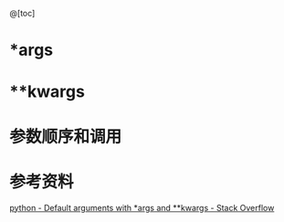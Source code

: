 ﻿
@[toc]
# *args
# **kwargs

# 参数顺序和调用
# 参考资料
[python - Default arguments with *args and **kwargs - Stack Overflow](https://stackoverflow.com/questions/15301999/default-arguments-with-args-and-kwargs)






